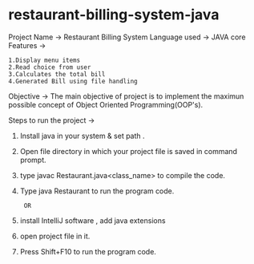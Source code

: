 # restaurant-billing-system-java
Project Name -> Restaurant Billing System
Language used -> JAVA core
Features ->

    1.Display menu items
    2.Read choice from user
    3.Calculates the total bill
    4.Generated Bill using file handling 
Objective -> The main objective of project is to implement the maximun possible concept of
             Object Oriented Programming(OOP's).

Steps to run the project ->

1. Install java in your system & set path .
2. Open file directory in which your project file is saved in command prompt.
3. type javac Restaurant.java<class_name> to compile the code.
4. Type java Restaurant to run the program code.

        OR 
1. install IntelliJ software , add java extensions
2. open project file in it.
3. Press Shift+F10 to run the program code.
 
  
